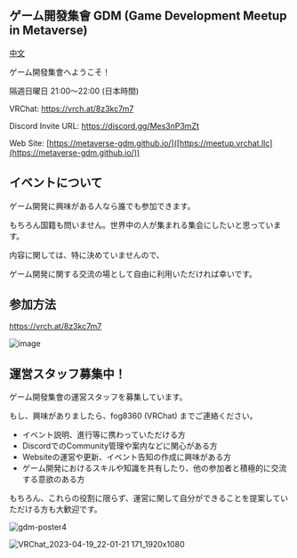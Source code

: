 ## ゲーム開發集會 GDM (Game Development Meetup in Metaverse)
[中文](/profile/zh-CN.md)

ゲーム開發集會へようこそ！

隔週日曜日 21:00～22:00 (日本時間)

VRChat: https://vrch.at/8z3kc7m7

Discord Invite URL: https://discord.gg/Mes3nP3mZt

Web Site: [https://metaverse-gdm.github.io/]([https://meetup.vrchat.llc](https://metaverse-gdm.github.io/))

## イベントについて

ゲーム開発に興味がある人なら誰でも参加できます。

もちろん国籍も問いません。世界中の人が集まれる集会にしたいと思っています。

内容に関しては、特に決めていませんので、

ゲーム開発に関する交流の場として自由に利用いただければ幸いです。

## 参加方法

https://vrch.at/8z3kc7m7

![image](https://github.com/metaverse-gdm/.github/assets/38463346/ea82477e-7ac4-4d16-9404-d3fa0f5693b1)


## 運営スタッフ募集中！
ゲーム開發集會の運営スタッフを募集しています。

もし、興味がありましたら、fog8360 (VRChat) までご連絡ください。

- イベント説明、進行等に携わっていただける方
- DiscordでのCommunity管理や案内などに関心がある方
- Websiteの運営や更新、イベント告知の作成に興味がある方
- ゲーム開発におけるスキルや知識を共有したり、他の参加者と積極的に交流する意欲のある方

もちろん、これらの役割に限らず、運営に関して自分ができることを提案していただける方も大歓迎です。

![gdm-poster4](https://github.com/metaverse-gdm/.github/assets/38463346/51f8e9cd-a405-4246-bbb2-d0ce97d55149)

<!-- ![gdm-poster4](https://github.com/metaverse-gdm/.github/assets/38463346/ed18511a-125f-48ac-8802-4d2256485428) -->


<!-- ![image](https://github.com/metaverse-gdm/.github/assets/38463346/9ffcf164-4d78-413c-975f-ef68294730c0) -->

![VRChat_2023-04-19_22-01-21 171_1920x1080](https://github.com/metaverse-gdm/.github/assets/38463346/0d228ea7-9828-4303-9fed-eccfd77e3d79)


